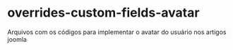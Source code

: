# overrides-custom-fields-avatar
Arquivos com os códigos para implementar o avatar do usuário nos artigos joomla

